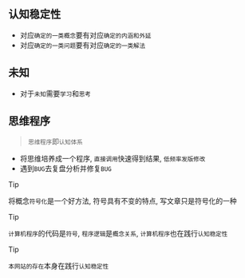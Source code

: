 ## 认知稳定性

- 对应`确定的一类概念`要有对应`确定的内涵和外延`
- 对应`确定的一类问题`要有对应`确定的一类解法`

## 未知

- 对于`未知`需要`学习`和`思考`


## 思维程序

> `思维程序`即`认知体系`

- 将思维培养成一个程序, `直接调用`快速得到结果, `低频率发版修改`
- 遇到`BUG`去复盘分析并修复`BUG`

> [!TIP]
> 将概念`符号化`是一个好方法, 符号具有不变的特点, 写文章只是符号化的一种

> [!TIP]
> `计算机程序`的代码是`符号`, `程序逻辑`是`概念关系`, `计算机程序`也在践行`认知稳定性`

> [!TIP]
> `本网站的存在`本身在践行`认知稳定性`

